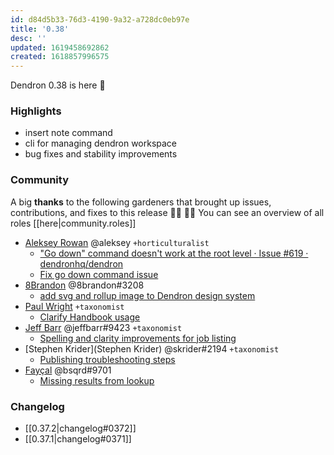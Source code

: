 ```yaml
---
id: d84d5b33-76d3-4190-9a32-a728dc0eb97e
title: '0.38'
desc: ''
updated: 1619458692862
created: 1618857996575
---
```


Dendron 0.38 is here 🌱

### Highlights
- insert note command
- cli for managing dendron workspace
- bug fixes and stability improvements

### Community
A big **thanks** to the following gardeners that brought up issues, contributions, and fixes to this release :man_farmer: :woman_farmer: 
You can see an overview of all roles [[here|community.roles]]

- [Aleksey Rowan](https://github.com/aleksey-rowan) @aleksey `+horticulturalist`
  - ["Go down" command doesn't work at the root level · Issue #619 · dendronhq/dendron](https://github.com/dendronhq/dendron/issues/619)
  - [Fix go down command issue](https://github.com/dendronhq/dendron/pull/623)
- [8Brandon](https://github.com/8brandon) @8brandon#3208
  - [add svg and rollup image to Dendron design system](https://github.com/dendronhq/dendron/pull/625#event-4596903644)
- [Paul Wright](https://github.com/pwright) `+taxonomist`
  - [Clarify Handbook usage](https://github.com/dendronhq/handbook/pull/1#event-4598949907)
- [Jeff Barr](https://github.com/jeffbarr) @jeffbarr#9423  `+taxonomist`
  - [Spelling and clarity improvements for job listing](https://github.com/dendronhq/dendron-site/pull/79)
- [Stephen Krider](Stephen Krider) @skrider#2194 `+taxonomist`
  - [Publishing troubleshooting steps](https://github.com/dendronhq/dendron-site/pull/80)
- [Fayçal](https://github.com/d3vr) @bsqrd#9701 
  - [Missing results from lookup](https://github.com/dendronhq/dendron/issues/644)



### Changelog
- [[0.37.2|changelog#0372]]
- [[0.37.1|changelog#0371]]
